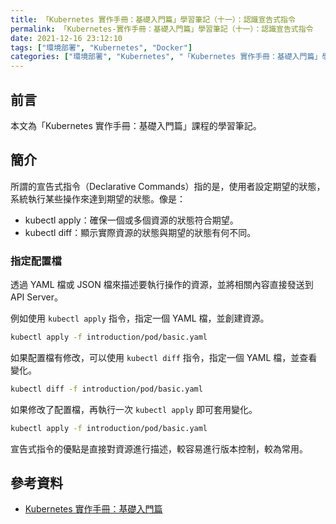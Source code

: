```yaml
---
title: 「Kubernetes 實作手冊：基礎入門篇」學習筆記（十一）：認識宣告式指令
permalink: 「Kubernetes-實作手冊：基礎入門篇」學習筆記（十一）：認識宣告式指令
date: 2021-12-16 23:12:10
tags: ["環境部署", "Kubernetes", "Docker"]
categories: ["環境部署", "Kubernetes", "「Kubernetes 實作手冊：基礎入門篇」學習筆記"]
---
```


## 前言

本文為「Kubernetes 實作手冊：基礎入門篇」課程的學習筆記。

## 簡介

所謂的宣告式指令（Declarative Commands）指的是，使用者設定期望的狀態，系統執行某些操作來達到期望的狀態。像是：

- kubectl apply：確保一個或多個資源的狀態符合期望。
- kubectl diff：顯示實際資源的狀態與期望的狀態有何不同。

### 指定配置檔

透過 YAML 檔或 JSON 檔來描述要執行操作的資源，並將相關內容直接發送到 API Server。

例如使用 `kubectl apply` 指令，指定一個 YAML 檔，並創建資源。

```BASH
kubectl apply -f introduction/pod/basic.yaml
```

如果配置檔有修改，可以使用 `kubectl diff` 指令，指定一個 YAML 檔，並查看變化。

```BASH
kubectl diff -f introduction/pod/basic.yaml
```

如果修改了配置檔，再執行一次 `kubectl apply` 即可套用變化。

```BASH
kubectl apply -f introduction/pod/basic.yaml
```

宣告式指令的優點是直接對資源進行描述，較容易進行版本控制，較為常用。

## 參考資料

- [Kubernetes 實作手冊：基礎入門篇](https://hiskio.com/courses/349/about)

